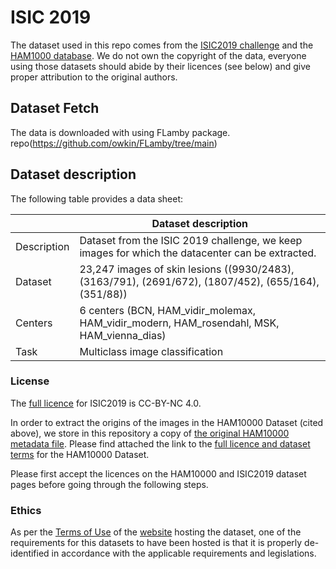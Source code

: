# ISIC 2019
The dataset used in this repo comes from the [ISIC2019 challenge](https://challenge.isic-archive.com/landing/2019/) and the [HAM1000 database](https://dataverse.harvard.edu/dataset.xhtml?persistentId=doi:10.7910/DVN/DBW86T).
We do not own the copyright of the data, everyone using those datasets should abide by their licences (see below) and give proper attribution to the original authors.

## Dataset Fetch
The data is downloaded with using FLamby package. repo(https://github.com/owkin/FLamby/tree/main)

## Dataset description
The following table provides a data sheet:

|                   | Dataset description
| ----------------- | -----------------------------------------------------------------------------------------------
| Description       | Dataset from the ISIC 2019 challenge, we keep images for which the datacenter can be extracted.
| Dataset           | 23,247 images of skin lesions ((9930/2483), (3163/791), (2691/672), (1807/452), (655/164), (351/88))
| Centers           | 6 centers (BCN, HAM_vidir_molemax, HAM_vidir_modern, HAM_rosendahl, MSK, HAM_vienna_dias)
| Task              | Multiclass image classification

### License
The [full licence](https://challenge.isic-archive.com/data/#2019) for ISIC2019 is CC-BY-NC 4.0.

In order to extract the origins of the images in the HAM10000 Dataset (cited above), we store in this repository a copy of [the original HAM10000 metadata file](https://dataverse.harvard.edu/dataset.xhtml?persistentId=doi:10.7910/DVN/DBW86T).
Please find attached the link to the [full licence and dataset terms](https://dataverse.harvard.edu/dataset.xhtml?persistentId=doi:10.7910/DVN/DBW86T&version=3.0&selectTab=termsTab) for the HAM10000 Dataset.

Please first accept the licences on the HAM10000 and ISIC2019 dataset pages before going
through the following steps.

### Ethics
As per the [Terms of Use](https://challenge.isic-archive.com/terms-of-use/) of the
[website](https://challenge.isic-archive.com/) hosting the dataset,
one of the requirements for this datasets to have been hosted is that it is
properly de-identified in accordance with the
applicable requirements and legislations.